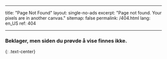 * * *

title: "Page Not Found" layout: single-no-ads excerpt: "Page not found. Your pixels are in another canvas." sitemap: false permalink: /404.html lang: en_US ref: 404

* * *

### Beklager, men siden du prøvde å vise finnes ikke.

{: .text-center}